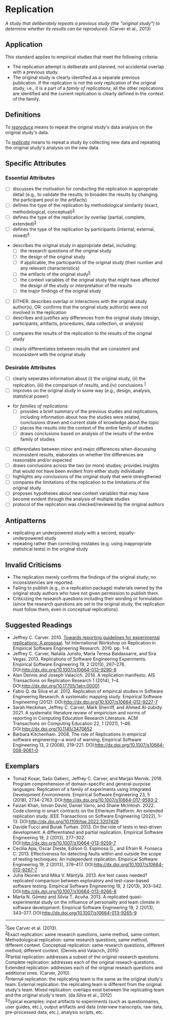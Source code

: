 # Replication
<standard name="Replication">


*<desc>A study that deliberately repeats a previous study (the "original study") to determine whether its results can be reproduced.</desc>* (Carver et al., 2013)


## Application 

This standard applies to empirical studies that meet the following criteria:

- The replication attempt is deliberate and planned, not accidental overlap with a previous study.
- The original study is clearly identified as a separate previous publication. If the replication is not the only replication of the original study, i.e., it is a part of a *family of replications*, all the other replications are identified and the current replication is clearly defined in the context of the family.
 

## Definitions
  
To _[reproduce](/Supplements/Glossary.md#reproducibility)_ means to repeat the original study's data analysis on the original study's data.
  
To _[replicate](/Supplements/Glossary.md#replicability)_ means to repeat a study by collecting new data and repeating the original study's analysis on the new data.


## Specific Attributes
	
### Essential Attributes
	
<checklist name="Essential">

<intro>

- [ ] discusses the motivation for conducting the replication in appropriate detail (e.g., to validate the results, to broaden the results by changing the participant pool or the artifacts)
- [ ] defines the type of the replication by methodological similarity (exact, methodological, conceptual)<sup>[2](#footnote2)</sup>
- [ ] defines the type of the replication by overlap (partial, complete, extended)<sup>[3](#footnote3)</sup>
- [ ] defines the type of the replication by participants (internal, external, mixed)<sup>[4](#footnote4)</sup>

<method>

- describes the original study in appropriate detail, including:
  - [ ] the research questions of the original study
  - [ ] the design of the original study 
  - [ ] if applicable, the participants of the original study (their number and any relevant characteristics)
  - [ ] the artifacts of the original study<sup>[5](#footnote5)</sup>
  - [ ] the context variables of the original study that might have affected the design of the study or interpretation of the results
  - [ ] the major findings of the original study
- [ ] 	EITHER: describes overlap or interactions with the original study author(s),
	OR: confirms that the original study author(s) were not involved in the replication 
- [ ] describes and justifies any differences from the original study (design, participants, artifacts, procedures, data collection, or analysis)

<results>

- [ ] compares the results of the replication to the results of the original study
- [ ] clearly differentiates between results that are consistent and inconsistent with the original study


<!-- 
<discussion>
  
<other>
-->

</checklist>
     
### Desirable Attributes

<checklist name="Desirable">

- [ ] 	clearly seperates information about (i) the original study, (ii) the replication, (iii) the comparison of results, and (iv) conclusions <sup>[1](#footnote1)</sup>
- [ ] 	improves on the original study in some way (e.g., design, analysis, statistical power)
- for *families of replications*:
  	- [ ] provides a brief summary of the previous studies and replications, including information about how the studies were related, conclusions drawn and current state of knowledge about the topic 
	- [ ] places the results into the context of the entire family of studies 
  	- [ ] draws conclusions based on analysis of the results of the entire family of studies 	
- [ ] 	differentiates between minor and major differences when discussing inconsistent results, elaborates on whether the differences are reasonable and/or expected
- [ ]	draws conclusions across the two (or more) studies; provides insights that would not have been evident from either study individually
- [ ] 	highlights any conclusions of the original study that were strengthened
- [ ] 	compares the limitations of the replication to the limitations of the original study
- [ ] 	proposes hypotheses about new context variables that may have become evident through the analysis of multiple studies
- [ ] 	protocol of the replication was checked/reviewed by the original authors 

</checklist> 


<!-- ### Extraordinary Attributes
<checklist name="Extraordinary">


</checklist>  -->
	
## Antipatterns
	
- replicating an underpowered study with a second, equally-underpowered study
- repeating rather than correcting mistakes (e.g. using inappropriate statistical tests) in the original study 


## Invalid Criticisms

- The replication merely confirms the findings of the original study; no inconsistencies are reported.
- Failing to publish (e.g., in a replication package) materials owned by the original study authors who have not given permission to publish them. 
- Criticizing the research questions including their wording or formulation (since the research questions are set in the original study, the replication must follow them, even in conceptual replications).

## Suggested Readings

- Jeffrey C. Carver. 2010. [Towards reporting guidelines for experimental replications: A proposal](http://carver.cs.ua.edu/Papers/Conference/2010/2010_RESER.pdf). 1st International Workshop on Replication in Empirical Software Engineering Research. 2010. pp. 1–4.
- Jeffrey C. Carver, Natalia Juristo, Maria Teresa Baldassarre, and Sira Vegas. 2013. Replications of Software Engineering Experiments. Empirical Software Engineering 19, 2 (2013), 267–276. DOI:http://dx.doi.org/10.1007/s10664-013-9290-8 
- Alan Dennis and Joseph Valacich. 2014. A replication manifesto. AIS Transactions on Replication Research 1 (2014), 1–4. DOI:http://dx.doi.org/10.17705/1atrr.00001 
- Fabio Q. da Silva et al. 2012. Replication of empirical studies in Software Engineering Research: A systematic mapping study. Empirical Software Engineering (2012). DOI:http://dx.doi.org/10.1007/s10664-012-9227-7 
- Sarah Heckman, Jeffrey C. Carver, Mark Sherriff, and Ahmed Al-zubidy. 2021. A systematic literature review of empiricism and norms of reporting in Computing Education Research Literature. ACM Transactions on Computing Education 22, 1 (2021), 1–46. DOI:http://dx.doi.org/10.1145/3470652 
- Barbara Kitchenham. 2008. The role of Replications in empirical software engineering—a word of warning. Empirical Software Engineering 13, 2 (2008), 219–221. DOI:http://dx.doi.org/10.1007/s10664-008-9061-0 


## Exemplars

- Tomaž Kosar, Sašo Gaberc, Jeffrey C. Carver, and Marjan Mernik. 2018. Program comprehension of domain-specific and general-purpose languages: Replication of a family of experiments using Integrated Development Environments. Empirical Software Engineering 23, 5 (2018), 2734–2763. DOI:http://dx.doi.org/10.1007/s10664-017-9593-2 
- Faizan Khan, Istvan David, Daniel Varro, and Shane McIntosh. 2022. Code cloning in smart contracts on the Ethereum Platform: An extended replication study. IEEE Transactions on Software Engineering (2022), 1–13. DOI:http://dx.doi.org/10.1109/tse.2022.3207428 
- Davide Fucci and Burak Turhan. 2013. On the role of tests in test-driven development: A differentiated and partial replication. Empirical Software Engineering 19, 2 (2013), 277–302. DOI:http://dx.doi.org/10.1007/s10664-013-9259-7
- Cecilia Apa, Oscar Dieste, Edison G. Espinosa G., and Efraín R. Fonseca C. 2013. Effectiveness for detecting faults within and outside the scope of testing techniques: An independent replication. Empirical Software Engineering 19, 2 (2013), 378–417. DOI:http://dx.doi.org/10.1007/s10664-013-9267-7 
- Juha Itkonen and Mika V. Mäntylä. 2013. Are test cases needed? replicated comparison between exploratory and test-case-based software testing. Empirical Software Engineering 19, 2 (2013), 303–342. DOI:http://dx.doi.org/10.1007/s10664-013-9266-8 
- Marta N. Gómez and Silvia T. Acuña. 2013. A replicated quasi-experimental study on the influence of personality and team climate in software development. Empirical Software Engineering 19, 2 (2013), 343–377. DOI:http://dx.doi.org/10.1007/s10664-013-9265-9 

---
<footnote><sup>[1](#footnote1)</sup>See Carver et al. (2013).</footnote><br>
<footnote><sup>[2](#footnote2)</sup>Exact replication: same research questions, same method, same context. Methodological replication: same research questions, same method, different context. Conceptual replication: same research questions, different method, different context. (Dennis and Valacich, 2015)</footnote><br>
<footnote><sup>[3](#footnote3)</sup>Partial replication: addresses a subset of the original research questions. Complete replication: addresses each of the original reseach questions. Extended replication: addresses each of the original reseach questions and additional ones. (Carver, 2010)</footnote><br>
<footnote><sup>[4](#footnote4)</sup>Internal replication: the replicating team is the same as the original study's team. External replication: the replicating team is different from the original study's team. Mixed replication: overlaps exist between the replicating team and the original study's team. (da Silva et al., 2012)</footnote><br>
<footnote><sup>[5](#footnote5)</sup>Typical examples: input artifacts to experiments (such as questionnaires, user guides, etc.), output artifacts and data (interview transcripts, raw data, pre-processed data, etc.), analysis scripts, etc.</footnote><br>

